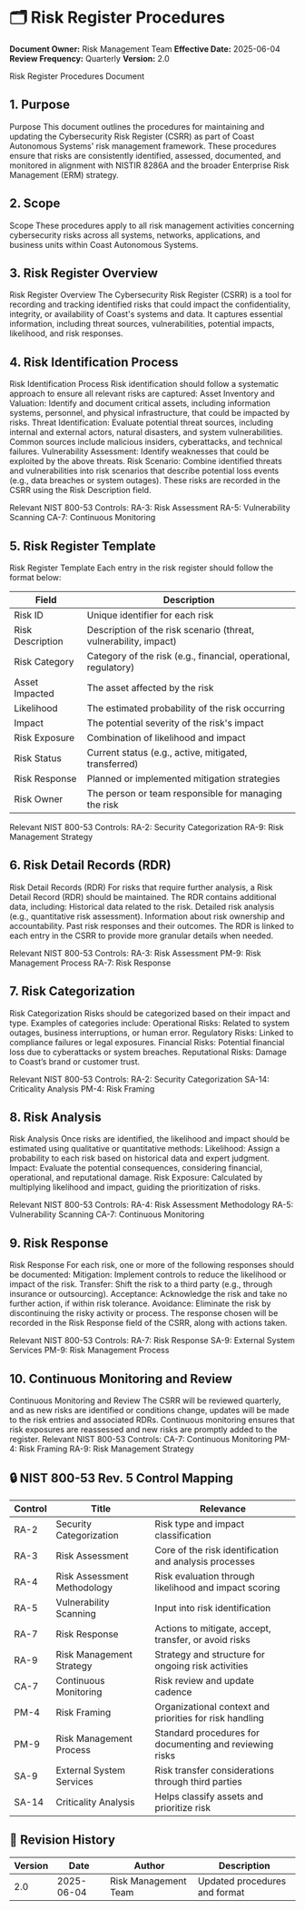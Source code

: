 # 🗂️ Risk Register Procedures
**Document Owner:** Risk Management Team
**Effective Date:** 2025-06-04
**Review Frequency:** Quarterly
**Version:** 2.0

Risk Register Procedures Document

## 1. Purpose
Purpose
This document outlines the procedures for maintaining and updating the Cybersecurity Risk Register (CSRR) as part of Coast Autonomous Systems' risk management framework. These procedures ensure that risks are consistently identified, assessed, documented, and monitored in alignment with NISTIR 8286A and the broader Enterprise Risk Management (ERM) strategy.

## 2. Scope
Scope
These procedures apply to all risk management activities concerning cybersecurity risks across all systems, networks, applications, and business units within Coast Autonomous Systems.

## 3. Risk Register Overview
Risk Register Overview
The Cybersecurity Risk Register (CSRR) is a tool for recording and tracking identified risks that could impact the confidentiality, integrity, or availability of Coast's systems and data. It captures essential information, including threat sources, vulnerabilities, potential impacts, likelihood, and risk responses.

## 4. Risk Identification Process
Risk Identification Process
Risk identification should follow a systematic approach to ensure all relevant risks are captured:
Asset Inventory and Valuation: Identify and document critical assets, including information systems, personnel, and physical infrastructure, that could be impacted by risks.
Threat Identification: Evaluate potential threat sources, including internal and external actors, natural disasters, and system vulnerabilities. Common sources include malicious insiders, cyberattacks, and technical failures.
Vulnerability Assessment: Identify weaknesses that could be exploited by the above threats.
Risk Scenario: Combine identified threats and vulnerabilities into risk scenarios that describe potential loss events (e.g., data breaches or system outages).
These risks are recorded in the CSRR using the Risk Description field.

Relevant NIST 800-53 Controls:
RA-3: Risk Assessment
RA-5: Vulnerability Scanning
CA-7: Continuous Monitoring

## 5. Risk Register Template
Risk Register Template
Each entry in the risk register should follow the format below:

| Field            | Description                                                  |
|------------------|--------------------------------------------------------------|
| Risk ID          | Unique identifier for each risk                              |
| Risk Description | Description of the risk scenario (threat, vulnerability, impact) |
| Risk Category    | Category of the risk (e.g., financial, operational, regulatory) |
| Asset Impacted   | The asset affected by the risk                               |
| Likelihood       | The estimated probability of the risk occurring              |
| Impact           | The potential severity of the risk's impact                  |
| Risk Exposure    | Combination of likelihood and impact                         |
| Risk Status      | Current status (e.g., active, mitigated, transferred)        |
| Risk Response    | Planned or implemented mitigation strategies                 |
| Risk Owner       | The person or team responsible for managing the risk         |

Relevant NIST 800-53 Controls:
RA-2: Security Categorization
RA-9: Risk Management Strategy

## 6. Risk Detail Records (RDR)
Risk Detail Records (RDR)
For risks that require further analysis, a Risk Detail Record (RDR) should be maintained. The RDR contains additional data, including:
Historical data related to the risk.
Detailed risk analysis (e.g., quantitative risk assessment).
Information about risk ownership and accountability.
Past risk responses and their outcomes.
The RDR is linked to each entry in the CSRR to provide more granular details when needed.

Relevant NIST 800-53 Controls:
RA-3: Risk Assessment
PM-9: Risk Management Process
RA-7: Risk Response

## 7. Risk Categorization
Risk Categorization
Risks should be categorized based on their impact and type. Examples of categories include:
Operational Risks: Related to system outages, business interruptions, or human error.
Regulatory Risks: Linked to compliance failures or legal exposures.
Financial Risks: Potential financial loss due to cyberattacks or system breaches.
Reputational Risks: Damage to Coast’s brand or customer trust.

Relevant NIST 800-53 Controls:
RA-2: Security Categorization
SA-14: Criticality Analysis
PM-4: Risk Framing

## 8. Risk Analysis
Risk Analysis
Once risks are identified, the likelihood and impact should be estimated using qualitative or quantitative methods:
Likelihood: Assign a probability to each risk based on historical data and expert judgment.
Impact: Evaluate the potential consequences, considering financial, operational, and reputational damage.
Risk Exposure: Calculated by multiplying likelihood and impact, guiding the prioritization of risks.

Relevant NIST 800-53 Controls:
RA-4: Risk Assessment Methodology
RA-5: Vulnerability Scanning
CA-7: Continuous Monitoring

## 9. Risk Response
Risk Response
For each risk, one or more of the following responses should be documented:
Mitigation: Implement controls to reduce the likelihood or impact of the risk.
Transfer: Shift the risk to a third party (e.g., through insurance or outsourcing).
Acceptance: Acknowledge the risk and take no further action, if within risk tolerance.
Avoidance: Eliminate the risk by discontinuing the risky activity or process.
The response chosen will be recorded in the Risk Response field of the CSRR, along with actions taken.

Relevant NIST 800-53 Controls:
RA-7: Risk Response
SA-9: External System Services
PM-9: Risk Management Process


## 10. Continuous Monitoring and Review
Continuous Monitoring and Review
The CSRR will be reviewed quarterly, and as new risks are identified or conditions change, updates will be made to the risk entries and associated RDRs. Continuous monitoring ensures that risk exposures are reassessed and new risks are promptly added to the register.
Relevant NIST 800-53 Controls:
CA-7: Continuous Monitoring
PM-4: Risk Framing
RA-9: Risk Management Strategy


## 🔒 NIST 800-53 Rev. 5 Control Mapping


| Control | Title                          | Relevance                                               |
|---------|--------------------------------|----------------------------------------------------------|
| RA-2    | Security Categorization         | Risk type and impact classification                     |
| RA-3    | Risk Assessment                 | Core of the risk identification and analysis processes  |
| RA-4    | Risk Assessment Methodology     | Risk evaluation through likelihood and impact scoring   |
| RA-5    | Vulnerability Scanning          | Input into risk identification                          |
| RA-7    | Risk Response                   | Actions to mitigate, accept, transfer, or avoid risks   |
| RA-9    | Risk Management Strategy        | Strategy and structure for ongoing risk activities      |
| CA-7    | Continuous Monitoring           | Risk review and update cadence                          |
| PM-4    | Risk Framing                    | Organizational context and priorities for risk handling |
| PM-9    | Risk Management Process         | Standard procedures for documenting and reviewing risks |
| SA-9    | External System Services        | Risk transfer considerations through third parties      |
| SA-14   | Criticality Analysis            | Helps classify assets and prioritize risk               |


## 📜 Revision History


| Version | Date       | Author               | Description                   |
|---------|------------|----------------------|-------------------------------|
| 2.0     | 2025-06-04 | Risk Management Team | Updated procedures and format |
